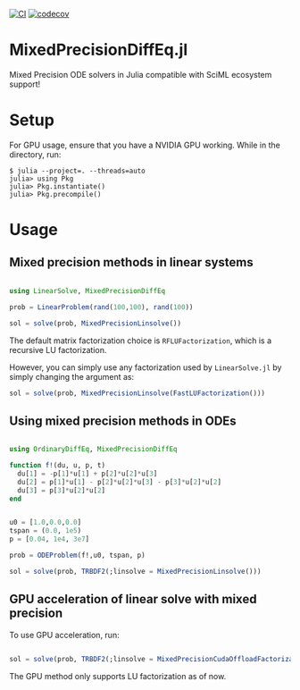 [![CI](https://github.com/utkarsh530/MixedPrecisionDiffEq.jl/actions/workflows/CI.yml/badge.svg)](https://github.com/utkarsh530/MixedPrecisionDiffEq.jl/actions/workflows/CI.yml) [![codecov](https://codecov.io/gh/utkarsh530/MixedPrecisionDiffEq.jl/branch/main/graph/badge.svg?token=30TQNN2BL6)](https://codecov.io/gh/utkarsh530/MixedPrecisionDiffEq.jl)
# MixedPrecisionDiffEq.jl
Mixed Precision ODE solvers in Julia compatible with SciML ecosystem support!

# Setup

For GPU usage, ensure that you have a NVIDIA GPU working. While in the directory, run:

```
$ julia --project=. --threads=auto
julia> using Pkg
julia> Pkg.instantiate()
julia> Pkg.precompile()
```

# Usage

## Mixed precision methods in linear systems

```julia

using LinearSolve, MixedPrecisionDiffEq

prob = LinearProblem(rand(100,100), rand(100))

sol = solve(prob, MixedPrecisionLinsolve())
```

The default matrix factorization choice is `RFLUFactorization`, which is a recursive LU factorization.

However, you can simply use any factorization used by `LinearSolve.jl` by simply changing the argument as:


```julia
sol = solve(prob, MixedPrecisionLinsolve(FastLUFactorization()))
```

## Using mixed precision methods in ODEs


```julia

using OrdinaryDiffEq, MixedPrecisionDiffEq

function f!(du, u, p, t)
  du[1] = -p[1]*u[1] + p[2]*u[2]*u[3]
  du[2] = p[1]*u[1] - p[2]*u[2]*u[3] - p[3]*u[2]*u[2]
  du[3] = p[3]*u[2]*u[2]
end


u0 = [1.0,0.0,0.0]
tspan = (0.0, 1e5)
p = [0.04, 1e4, 3e7]

prob = ODEProblem(f!,u0, tspan, p)

sol = solve(prob, TRBDF2(;linsolve = MixedPrecisionLinsolve()))
```

## GPU acceleration of linear solve with mixed precision

To use GPU acceleration, run:

```julia

sol = solve(prob, TRBDF2(;linsolve = MixedPrecisionCudaOffloadFactorization()))
```

The GPU method only supports LU factorization as of now.
